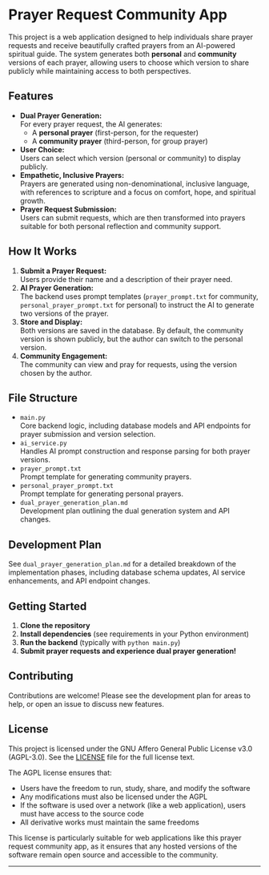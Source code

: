 # Prayer Request Community App

This project is a web application designed to help individuals share prayer requests and receive beautifully crafted prayers from an AI-powered spiritual guide. The system generates both **personal** and **community** versions of each prayer, allowing users to choose which version to share publicly while maintaining access to both perspectives.

## Features

- **Dual Prayer Generation:**  
  For every prayer request, the AI generates:
  - A **personal prayer** (first-person, for the requester)
  - A **community prayer** (third-person, for group prayer)
- **User Choice:**  
  Users can select which version (personal or community) to display publicly.
- **Empathetic, Inclusive Prayers:**  
  Prayers are generated using non-denominational, inclusive language, with references to scripture and a focus on comfort, hope, and spiritual growth.
- **Prayer Request Submission:**  
  Users can submit requests, which are then transformed into prayers suitable for both personal reflection and community support.

## How It Works

1. **Submit a Prayer Request:**  
   Users provide their name and a description of their prayer need.
2. **AI Prayer Generation:**  
   The backend uses prompt templates (`prayer_prompt.txt` for community, `personal_prayer_prompt.txt` for personal) to instruct the AI to generate two versions of the prayer.
3. **Store and Display:**  
   Both versions are saved in the database. By default, the community version is shown publicly, but the author can switch to the personal version.
4. **Community Engagement:**  
   The community can view and pray for requests, using the version chosen by the author.

## File Structure

- `main.py`  
  Core backend logic, including database models and API endpoints for prayer submission and version selection.
- `ai_service.py`  
  Handles AI prompt construction and response parsing for both prayer versions.
- `prayer_prompt.txt`  
  Prompt template for generating community prayers.
- `personal_prayer_prompt.txt`  
  Prompt template for generating personal prayers.
- `dual_prayer_generation_plan.md`  
  Development plan outlining the dual generation system and API changes.

## Development Plan

See `dual_prayer_generation_plan.md` for a detailed breakdown of the implementation phases, including database schema updates, AI service enhancements, and API endpoint changes.

## Getting Started

1. **Clone the repository**
2. **Install dependencies** (see requirements in your Python environment)
3. **Run the backend** (typically with `python main.py`)
4. **Submit prayer requests and experience dual prayer generation!**

## Contributing

Contributions are welcome! Please see the development plan for areas to help, or open an issue to discuss new features.

## License

This project is licensed under the GNU Affero General Public License v3.0 (AGPL-3.0). See the [LICENSE](LICENSE) file for the full license text.

The AGPL license ensures that:
- Users have the freedom to run, study, share, and modify the software
- Any modifications must also be licensed under the AGPL
- If the software is used over a network (like a web application), users must have access to the source code
- All derivative works must maintain the same freedoms

This license is particularly suitable for web applications like this prayer request community app, as it ensures that any hosted versions of the software remain open source and accessible to the community.

---
